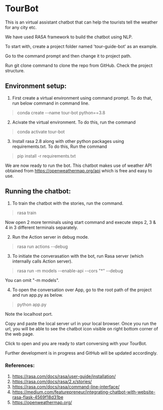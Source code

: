# TourBot
This is an virtual assistant chatbot that can help the tourists tell the weather for any city etc. 

We have used RASA framework to build the chatbot using NLP.

To start with, create a project folder named 'tour-guide-bot' as an example. 

Go to the command prompt and then change it to project path. 

Run git clone command to clone the repo from GitHub. Check the project structure.

## Environment setup:

1. First create a virtual environment using command prompt. To do that, run below command in command line.

> conda create --name tour-bot python==3.8

2. Acivate the virtual environment. To do this, run the command

> conda activate tour-bot

3. Install rasa 2.8 along with other python packages using requirements.txt. To do this, Run the command

> pip install -r requirements.txt

We are now ready to run the bot.
This chatbot makes use of weather API obtained from https://openweathermap.org/api which is free and 
easy to use.


## Running the chatbot:

1) To train the chatbot with the stories, run the command.

> rasa train

Now open 2 more terminals using start command and execute steps 2, 3 & 4 in 3 different terminals separately.

2) Run the Action server in debug mode.

> rasa run actions --debug

3) To initiate the converasation with the bot, run Rasa server (which internally calls Action server). 

> rasa run -m models --enable-api --cors "*" --debug

You can omit "-m models".

4) To open the conversation over App, go to the root path of the project and run app.py as below.

> python app.py

Note the localhost port. 

Copy and paste the local server url in your local browser. Once you run the url,
you will be able to see the chatbot icon visible on right bottom corner of the web page.

Click to open and you are ready to start conversing with your TourBot.

Further development is in progress and GitHub will be updated accordingly. 

### References:
1. https://rasa.com/docs/rasa/user-guide/installation/ 
2. https://rasa.com/docs/rasa/2.x/stories/
3. https://rasa.com/docs/rasa/command-line-interface/
3. https://medium.com/featurepreneur/integrating-chatbot-with-website-rasa-flask-4569f18d31be
4. https://openweathermap.org/